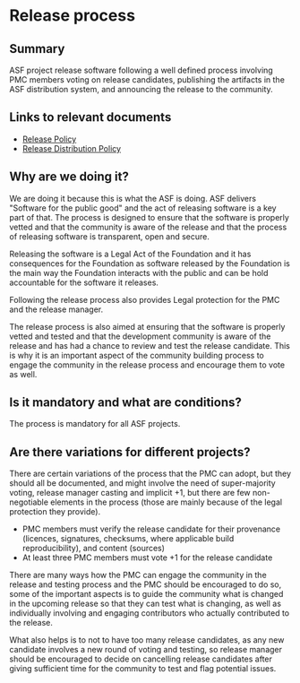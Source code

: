 # Release process

## Summary 

ASF project release software following a well defined process involving PMC members voting on release
candidates, publishing the artifacts in the ASF distribution system, and announcing the release to the
community.

## Links to relevant documents

* [Release Policy](https://www.apache.org/dev/release.html) 
* [Release Distribution Policy](https://www.apache.org/dev/release-distribution.html)

## Why are we doing it?

We are doing it because this is what the ASF is doing. ASF delivers "Software for the public good"
and the act of releasing software is a key part of that. The process is designed to ensure that the
software is properly vetted and that the community is aware of the release and that the process of
releasing software is transparent, open and secure.

Releasing the software is a Legal Act of the Foundation and it has consequences for the Foundation
as software released by the Foundation is the main way the Foundation interacts with the public
and can be hold accountable for the software it releases.

Following the release process also provides Legal protection for the PMC and the release manager.

The release process is also aimed at ensuring that the software is properly vetted and tested and
that the development community is aware of the release and has had a chance to review and test the
release candidate. This is why it is an important aspect of the community building process to
engage the community in the release process and encourage them to vote as well.

## Is it mandatory and what are conditions?

The process is mandatory for all ASF projects.

## Are there variations for different projects?

There are certain variations of the process that the PMC can adopt, but they should
all be documented, and might involve the need of super-majority voting, release manager
casting and implicit +1, but there are few non-negotiable elements in the process (those
are mainly because of the legal protection they provide).

* PMC members must verify the release candidate for their provenance (licences, signatures,
  checksums, where applicable build reproducibility), and content (sources)
* At least three PMC members must vote +1 for the release candidate

There are many ways how the PMC can engage the community in the release and testing process
and the PMC should be encouraged to do so, some of the important aspects is to guide the community
what is changed in the upcoming release so that they can test what is changing, as well as
individually involving and engaging contributors who actually contributed to the release.

What also helps is to not to have too many release candidates, as any new candidate involves
a new round of voting and testing, so release manager should be encouraged to decide on
cancelling release candidates after giving sufficient time for the community to test
and flag potential issues.
